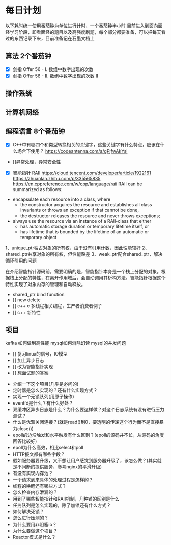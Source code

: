 # 每日计划
以下耗时统一使用番茄钟为单位进行计时，一个番茄钟半小时
目前进入到面向面经学习阶段，即看面经的题目以及高强度刷题，每个部分都要准备，可以把每天看过的东西记录下来，目前准备记在石墨文档上
## 算法 2个番茄钟
- [x] 剑指 Offer 56 - I. 数组中数字出现的次数
- [x] 剑指 Offer 56 - II. 数组中数字出现的次数 II

## 操作系统 

## 计算机网络 

## 编程语言 8个番茄钟
- [x] C++中有哪四个和类型转换相关的关键字，这些关键字有什么特点，应该在什么场合下使用？
https://codeantenna.com/a/gPjfwAkYsi

- []异常处理，异常安全性

- [x] 智能指针 RAII
https://cloud.tencent.com/developer/article/1922161
https://zhuanlan.zhihu.com/p/335565835
https://en.cppreference.com/w/cpp/language/raii
RAII can be summarized as follows:
- encapsulate each resource into a class, where
	- the constructor acquires the resource and establishes all class invariants or throws an exception if that cannot be done,
	- the destructor releases the resource and never throws exceptions;
- always use the resource via an instance of a RAII-class that either
	- has automatic storage duration or temporary lifetime itself, or
	- has lifetime that is bounded by the lifetime of an automatic or temporary object

1、unique_ptr独占对象的所有权，由于没有引用计数，因此性能较好
2、shared_ptr共享对象的所有权，但性能略差
3、weak_ptr配合shared_ptr，解决循环引用的问题

在介绍智能指针源码前，需要明确的是，智能指针本身是一个栈上分配的对象。根据栈上分配的特性，在离开作用域后，会自动调用其析构方法。智能指针根据这个特性实现了对象内存的管理和自动释放。

- shared_ptr bind function
- [] new delete
- [] c++ c 多线程相关编程，生产者消费者例子
- [] c++ 新特性

## 项目 
kafka 如何做到高性能
mysql如何消除幻读
mysql的并发问题

- [] 复习linux的信号，IO模型
- [] 加上异步日志
- [] 改为智能指针实现
- [] 想面试题的答案
* 介绍一下这个项目(几乎是必问的)
* 定时器是怎么实现的？还有什么实现方式？
* 实现一个无锁队列(用原子操作)
* eventfd是什么？有什么好处？
* 双缓冲区异步日志是什么？为什么要这样做？对这个日志系统有没有进行压力测试？
* 什么是优雅关闭连接？(就是read()到0，要透明的传递这个行为而不是直接暴力close())
* epoll的边沿触发和水平触发有什么区别？(epoll的源码并不长，从源码的角度回答比较好)
* epoll为什么高效，相比select和poll
* HTTP报文都有哪些字段？
* 假如服务器要升级，又不想让用户感觉到服务器升级了，该怎么做？(其实就是不间断的提供服务，参考nginx的平滑升级)
* 有没有实现内存池？
* 一个请求到来具体的处理过程是怎样的？
* 线程的唤醒还有哪些方式？
* 怎么检查内存泄漏的？
* 用到了哪些智能指针和RAII机制，几种锁的区别是什么
* 任务队列是怎么实现的，除了加锁还有什么方式？
* 如何解决死锁？
* 怎么进行压测的？
* 为什么要用非阻塞io？
* 为什么要做这个项目？
* Reactor模式是什么？
